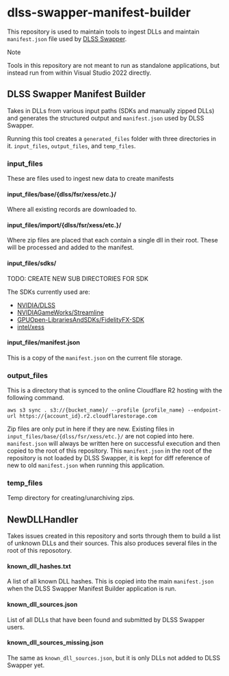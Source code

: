 # dlss-swapper-manifest-builder

This repository is used to maintain tools to ingest DLLs and maintain `manifest.json` file used by [DLSS Swapper](https://github.com/beeradmoore/dlss-swapper).

> [!NOTE]  
> Tools in this repository are not meant to run as standalone applications, but instead run from within Visual Studio 2022 directly.


## DLSS Swapper Manifest Builder 

Takes in DLLs from various input paths (SDKs and manually zipped DLLs) and generates the structured output and `manifest.json` used by DLSS Swapper.

Running this tool creates a `generated_files` folder with three directories in it. `input_files`, `output_files`, and `temp_files`.

### input_files
These are files used to ingest new data to create manifests

#### input_files/base/{dlss/fsr/xess/etc.}/
Where all existing records are downloaded to.

#### input_files/import/{dlss/fsr/xess/etc.}/
Where zip files are placed that each contain a single dll in their root. These will be processed and added to the manifest.

#### input_files/sdks/

TODO: CREATE NEW SUB DIRECTORIES FOR SDK

The SDKs currently used are:

- [NVIDIA/DLSS](https://github.com/NVIDIA/DLSS)
- [NVIDIAGameWorks/Streamline](https://github.com/NVIDIAGameWorks/Streamline)
- [GPUOpen-LibrariesAndSDKs/FidelityFX-SDK](https://github.com/GPUOpen-LibrariesAndSDKs/FidelityFX-SDK)
- [intel/xess](https://github.com/intel/xess)

#### input_files/manifest.json

This is a copy of the `manifest.json` on the current file storage.

### output_files

This is a directory that is synced to the online Cloudflare R2 hosting with the following command.

```
aws s3 sync . s3://{bucket_name}/ --profile {profile_name} --endpoint-url https://{account_id}.r2.cloudflarestorage.com
```

Zip files are only put in here if they are new. Existing files in `input_files/base/{dlss/fsr/xess/etc.}/` are not copied into here.
`manifest.json` will always be written here on successful execution and then copied to the root of this repository. This `manifest.json` in the root of the repository is not loaded by DLSS Swapper, it is kept for diff reference of new to old `manifest.json` when running this application.

### temp_files

Temp directory for creating/unarchiving zips.

## NewDLLHandler 

Takes issues created in this repository and sorts through them to build a list of unknown DLLs and their sources. This also produces several files in the root of this reposotory.

#### known_dll_hashes.txt

A list of all known DLL hashes. This is copied into the main `manifest.json` when the DLSS Swapper Manifest Builder  application is run.


#### known_dll_sources.json

List of all DLLs that have been found and submitted by DLSS Swapper users.

#### known_dll_sources_missing.json

The same as `known_dll_sources.json`, but it is only DLLs not added to DLSS Swapper yet.

